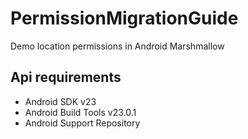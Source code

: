# PermissionMigrationGuide
Demo location permissions in Android Marshmallow

Api requirements
--------------

- Android SDK v23
- Android Build Tools v23.0.1
- Android Support Repository
